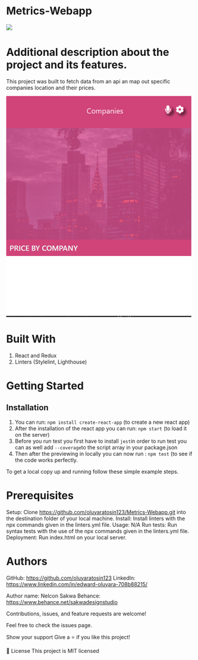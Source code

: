 # Metrics-Webapp
![](https://img.shields.io/badge/Microverse-blueviolet)

# Additional description about the project and its features.

This project was built to fetch data from an api an map out specific companies location and their prices.

![](/src/assets/navigation.PNG)

# Built With

1. React and Redux
2. Linters (Stylelint, Lighthouse)

# Getting Started

## Installation
1. You can run: `npm install create-react-app` (to create a new react app) 
2. After the installation of the react app you can run: `npm start` (to load it on the server)
3. Before you run test you first have to install `jest`in order to run test you can as well add `--coverage`to the script array in your package.json
4. Then after the previewing in locally you can now run : `npm test` (to see if the code works perfectly.

To get a local copy up and running follow these simple example steps.

# Prerequisites

Setup: Clone https://github.com/oluyaratosin123/Metrics-Webapp.git into the destination folder of your local machine.
Install: Install linters with the npx commands given in the linters.yml file.
Usage: N/A
Run tests: Run syntax tests with the use of the npx commands given in the linters.yml file.
Deployment: Run index.html on your local server.

# Authors

GitHub: https://github.com/oluyaratosin123
LinkedIn: https://www.linkedin.com/in/edward-oluyara-708b88215/

Author name: Nelcon Sakwa 
Behance: https://www.behance.net/sakwadesignstudio

Contributions, issues, and feature requests are welcome!

Feel free to check the issues page.

Show your support
Give a ⭐️ if you like this project!

📝 License
This project is MIT licensed